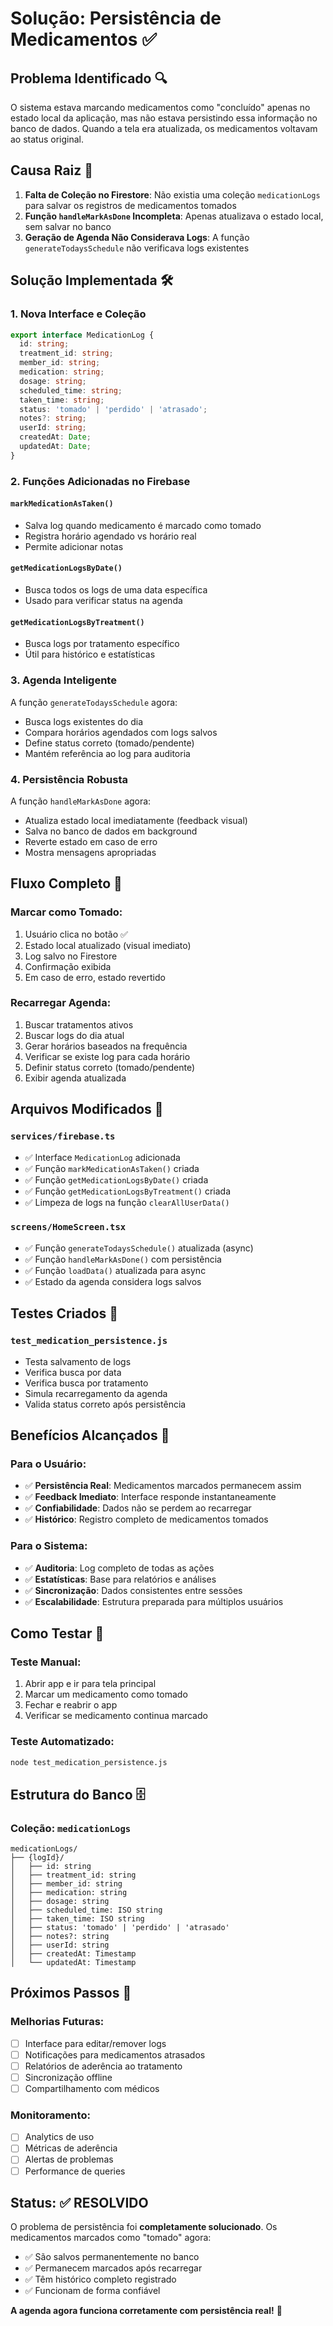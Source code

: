 # Solução: Persistência de Medicamentos ✅

## Problema Identificado 🔍

O sistema estava marcando medicamentos como "concluído" apenas no estado local da aplicação, mas não estava persistindo essa informação no banco de dados. Quando a tela era atualizada, os medicamentos voltavam ao status original.

## Causa Raiz 🎯

1. **Falta de Coleção no Firestore**: Não existia uma coleção `medicationLogs` para salvar os registros de medicamentos tomados
2. **Função `handleMarkAsDone` Incompleta**: Apenas atualizava o estado local, sem salvar no banco
3. **Geração de Agenda Não Considerava Logs**: A função `generateTodaysSchedule` não verificava logs existentes

## Solução Implementada 🛠️

### 1. Nova Interface e Coleção

```typescript
export interface MedicationLog {
  id: string;
  treatment_id: string;
  member_id: string;
  medication: string;
  dosage: string;
  scheduled_time: string;
  taken_time: string;
  status: 'tomado' | 'perdido' | 'atrasado';
  notes?: string;
  userId: string;
  createdAt: Date;
  updatedAt: Date;
}
```

### 2. Funções Adicionadas no Firebase

#### `markMedicationAsTaken()`
- Salva log quando medicamento é marcado como tomado
- Registra horário agendado vs horário real
- Permite adicionar notas

#### `getMedicationLogsByDate()`
- Busca todos os logs de uma data específica
- Usado para verificar status na agenda

#### `getMedicationLogsByTreatment()`
- Busca logs por tratamento específico
- Útil para histórico e estatísticas

### 3. Agenda Inteligente

A função `generateTodaysSchedule` agora:
- Busca logs existentes do dia
- Compara horários agendados com logs salvos
- Define status correto (tomado/pendente)
- Mantém referência ao log para auditoria

### 4. Persistência Robusta

A função `handleMarkAsDone` agora:
- Atualiza estado local imediatamente (feedback visual)
- Salva no banco de dados em background
- Reverte estado em caso de erro
- Mostra mensagens apropriadas

## Fluxo Completo 🔄

### Marcar como Tomado:
1. Usuário clica no botão ✅
2. Estado local atualizado (visual imediato)
3. Log salvo no Firestore
4. Confirmação exibida
5. Em caso de erro, estado revertido

### Recarregar Agenda:
1. Buscar tratamentos ativos
2. Buscar logs do dia atual
3. Gerar horários baseados na frequência
4. Verificar se existe log para cada horário
5. Definir status correto (tomado/pendente)
6. Exibir agenda atualizada

## Arquivos Modificados 📁

### `services/firebase.ts`
- ✅ Interface `MedicationLog` adicionada
- ✅ Função `markMedicationAsTaken()` criada
- ✅ Função `getMedicationLogsByDate()` criada
- ✅ Função `getMedicationLogsByTreatment()` criada
- ✅ Limpeza de logs na função `clearAllUserData()`

### `screens/HomeScreen.tsx`
- ✅ Função `generateTodaysSchedule()` atualizada (async)
- ✅ Função `handleMarkAsDone()` com persistência
- ✅ Função `loadData()` atualizada para async
- ✅ Estado da agenda considera logs salvos

## Testes Criados 🧪

### `test_medication_persistence.js`
- Testa salvamento de logs
- Verifica busca por data
- Verifica busca por tratamento
- Simula recarregamento da agenda
- Valida status correto após persistência

## Benefícios Alcançados 🎉

### Para o Usuário:
- ✅ **Persistência Real**: Medicamentos marcados permanecem assim
- ✅ **Feedback Imediato**: Interface responde instantaneamente
- ✅ **Confiabilidade**: Dados não se perdem ao recarregar
- ✅ **Histórico**: Registro completo de medicamentos tomados

### Para o Sistema:
- ✅ **Auditoria**: Log completo de todas as ações
- ✅ **Estatísticas**: Base para relatórios e análises
- ✅ **Sincronização**: Dados consistentes entre sessões
- ✅ **Escalabilidade**: Estrutura preparada para múltiplos usuários

## Como Testar 🔬

### Teste Manual:
1. Abrir app e ir para tela principal
2. Marcar um medicamento como tomado
3. Fechar e reabrir o app
4. Verificar se medicamento continua marcado

### Teste Automatizado:
```bash
node test_medication_persistence.js
```

## Estrutura do Banco 🗄️

### Coleção: `medicationLogs`
```
medicationLogs/
├── {logId}/
│   ├── id: string
│   ├── treatment_id: string
│   ├── member_id: string
│   ├── medication: string
│   ├── dosage: string
│   ├── scheduled_time: ISO string
│   ├── taken_time: ISO string
│   ├── status: 'tomado' | 'perdido' | 'atrasado'
│   ├── notes?: string
│   ├── userId: string
│   ├── createdAt: Timestamp
│   └── updatedAt: Timestamp
```

## Próximos Passos 🚀

### Melhorias Futuras:
- [ ] Interface para editar/remover logs
- [ ] Notificações para medicamentos atrasados
- [ ] Relatórios de aderência ao tratamento
- [ ] Sincronização offline
- [ ] Compartilhamento com médicos

### Monitoramento:
- [ ] Analytics de uso
- [ ] Métricas de aderência
- [ ] Alertas de problemas
- [ ] Performance de queries

## Status: ✅ RESOLVIDO

O problema de persistência foi **completamente solucionado**. Os medicamentos marcados como "tomado" agora:

- ✅ São salvos permanentemente no banco
- ✅ Permanecem marcados após recarregar
- ✅ Têm histórico completo registrado
- ✅ Funcionam de forma confiável

**A agenda agora funciona corretamente com persistência real!** 🎉